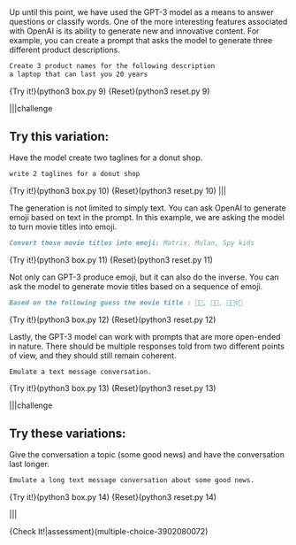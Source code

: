 ##

Up until this point, we have used the GPT-3 model as a means to answer questions or classify words. One of the more interesting features associated with OpenAI is its ability to generate new and innovative content. For example, you can create a prompt that asks the model to generate three different product descriptions.

```markdown
Create 3 product names for the following description
a laptop that can last you 20 years
```

{Try it!}(python3 box.py 9)
{Reset}(python3 reset.py 9)

|||challenge
## Try this variation:

Have the model create two taglines for a donut shop.

```markdown
write 2 taglines for a donut shop
```

{Try it!}(python3 box.py 10)
{Reset}(python3 reset.py 10)
|||

The generation is not limited to simply text. You can ask OpenAI to generate emoji based on text in the prompt. In this example, we are asking the model to turn movie titles into emoji.

```markdown
Convert these movie titles into emoji: Matrix, Mulan, Spy kids
```

{Try it!}(python3 box.py 11)
{Reset}(python3 reset.py 11)

Not only can GPT-3 produce emoji, but it can also do the inverse. You can ask the model to generate movie titles based on a sequence of emoji.

```markdown
Based on the following guess the movie title : 🎥🔎, 🐎🔪, 🕵🏼‍♀️🧒
```

{Try it!}(python3 box.py 12)
{Reset}(python3 reset.py 12)

Lastly, the GPT-3 model can work with prompts that are more open-ended in nature. There should be multiple responses told from two different points of view, and they should still remain coherent.

```markdown
Emulate a text message conversation.
```
{Try it!}(python3 box.py 13)
{Reset}(python3 reset.py 13)

|||challenge
## Try these variations:
Give the conversation a topic (some good news) and have the conversation last longer.

```markdown
Emulate a long text message conversation about some good news.
```

{Try it!}(python3 box.py 14)
{Reset}(python3 reset.py 14)

|||

{Check It!|assessment}(multiple-choice-3902080072)
